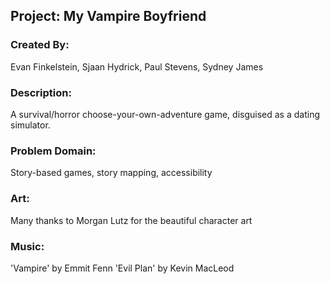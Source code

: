 ## Project: My Vampire Boyfriend

### Created By:
Evan Finkelstein, Sjaan Hydrick, Paul Stevens, Sydney James


### Description: 
A survival/horror choose-your-own-adventure game, disguised as a dating simulator.

### Problem Domain:
Story-based games, story mapping, accessibility

### Art:
Many thanks to Morgan Lutz for the beautiful character art

### Music: 
'Vampire' by Emmit Fenn
'Evil Plan' by Kevin MacLeod